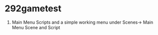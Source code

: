 # 292gametest

1. Main Menu Scripts and a simple working menu under Scenes-> Main Menu Scene and Script

